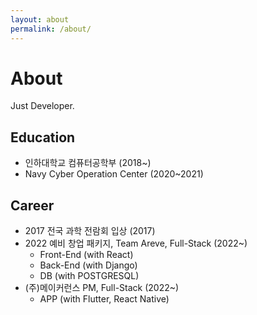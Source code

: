 ```yaml
---
layout: about
permalink: /about/
---
```


# About

<!--author-->

Just Developer.

## Education

- 인하대학교 컴퓨터공학부 (2018~)
- Navy Cyber Operation Center (2020~2021)

## Career

- 2017 전국 과학 전람회 입상 (2017)
- 2022 예비 창업 패키지, Team Areve, Full-Stack (2022~)
  - Front-End (with React)
  - Back-End (with Django)
  - DB (with POSTGRESQL)
- (주)메이커런스 PM, Full-Stack (2022~)
  - APP (with Flutter, React Native)
